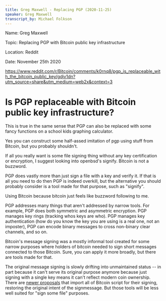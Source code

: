```yaml
---
title: Greg Maxwell - Replacing PGP (2020-11-25)
speaker: Greg Maxwell
transcript_by: Michael Folkson
---
```


Name: Greg Maxwell

Topic: Replacing PGP with Bitcoin public key infrastructure

Location: Reddit

Date: November 25th 2020

https://www.reddit.com/r/Bitcoin/comments/k0rnq8/pgp_is_replaceable_with_the_bitcoin_public_key/gdjv1dn?utm_source=share&utm_medium=web2x&context=3

# Is PGP replaceable with Bitcoin public key infrastructure?

This is true in the same sense that PGP can also be replaced with some fancy functions on a school kids graphing calculator.

Yes you can construct some half-assed imitation of pgp using stuff from Bitcoin, but you probably shouldn't.

If all you really want is some file signing thing without any key certification or encryption, I suggest looking into openbsd's signify. Bitcoin is not a buzzword.

PGP does vastly more than just sign a file with a key and verify it. If that is all you need to do then PGP is indeed overkill, but the alternative you should probably consider is a tool made for that purpose, such as "signify".

Using Bitcoin because bitcoin just feels like buzzword following to me.

PGP addresses many things that aren't addressed by narrow tools. For example, PGP does both symmetric and asymmetric encryption. PGP manages key rings (tracking whos keys are who). PGP manages key authentication (how do you know the key you are using is a real one, not an imposter), PGP can encode binary messages to cross non-binary clear channels, and so on.

Bitcoin's message signing was a mostly informal tool created for some narrow purposes where holders of bitcoin needed to sign short messages connected to those Bitcoin. Sure, you can apply it more broadly, but there are tools made for that.

The original message signing is slowly drifting into unmaintained status -- in part because it can't serve its original purpose anymore because just signing with a single key means it can't reflect modern coin ownership. There are [newer proposals](https://github.com/bitcoin/bips/blob/master/bip-0322.mediawiki) that import all of Bitcoin script for their signing, restoring the original intent of the signmessage. But those tools will be less well suited for "sign some file" purposes.
